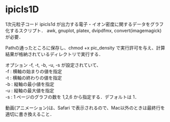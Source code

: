 # ipicls1D
1次元粒子コード ipicls1d が出力する電子・イオン密度に関するデータをグラフ化するスクリプト．
awk, gnuplot,  platex, dvipdfmx, convert(imagemagick) が必要．

Pathの通ったところに保存し、chmod +x pic_density で実行許可を与え、計算結果が格納されているディレクトリで実行する．

オプション  -f, -t, -b, -u, -s が設定されていて、  
-f : 横軸の始まりの値を指定  
-t : 横軸の終わりの値を指定  
-b : 縦軸の最小値を指定  
-u : 縦軸の最大値を指定  
-s : 1 ページのグラフの数を 1,2,6 から指定する．デフォルトは 1．  

動画(アニメーション)は、Safari で表示されるので、Mac以外のときは最終行を適切に書き換えること．
